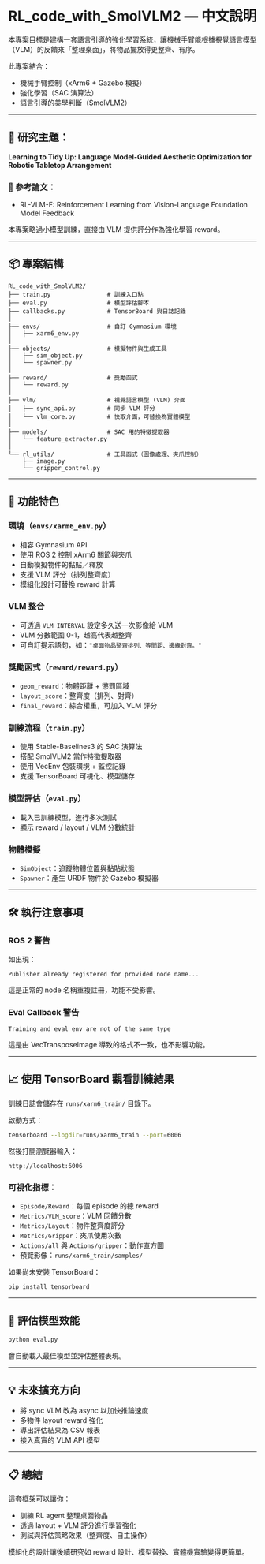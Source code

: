 # RL_code_with_SmolVLM2 — 中文說明

本專案目標是建構一套語言引導的強化學習系統，讓機械手臂能根據視覺語言模型（VLM）的反饋來「整理桌面」，將物品擺放得更整齊、有序。

此專案結合：
- 機械手臂控制（xArm6 + Gazebo 模擬）
- 強化學習（SAC 演算法）
- 語言引導的美學判斷（SmolVLM2）

---

## 🎯 研究主題：

**Learning to Tidy Up: Language Model-Guided Aesthetic Optimization for Robotic Tabletop Arrangement**

### 📄 參考論文：
- RL-VLM-F: Reinforcement Learning from Vision-Language Foundation Model Feedback

本專案略過小模型訓練，直接由 VLM 提供評分作為強化學習 reward。

---

## 📦 專案結構

```
RL_code_with_SmolVLM2/
├── train.py                # 訓練入口點
├── eval.py                 # 模型評估腳本
├── callbacks.py            # TensorBoard 與日誌記錄
│
├── envs/                   # 自訂 Gymnasium 環境
│   ├── xarm6_env.py
│
├── objects/                # 模擬物件與生成工具
│   ├── sim_object.py
│   └── spawner.py
│
├── reward/                 # 獎勵函式
│   └── reward.py
│
├── vlm/                    # 視覺語言模型 (VLM) 介面
│   ├── sync_api.py         # 同步 VLM 評分
│   └── vlm_core.py         # 快取介面，可替換為實體模型
│
├── models/                 # SAC 用的特徵提取器
│   └── feature_extractor.py
│
└── rl_utils/               # 工具函式（圖像處理、夾爪控制）
    ├── image.py
    └── gripper_control.py
```

---

## 🧠 功能特色

### 環境（`envs/xarm6_env.py`）
- 相容 Gymnasium API
- 使用 ROS 2 控制 xArm6 關節與夾爪
- 自動模擬物件的黏貼／釋放
- 支援 VLM 評分（排列整齊度）
- 模組化設計可替換 reward 計算

### VLM 整合
- 可透過 `VLM_INTERVAL` 設定多久送一次影像給 VLM
- VLM 分數範圍 0-1，越高代表越整齊
- 可自訂提示語句，如：`"桌面物品整齊排列、等間距、邊緣對齊。"`

### 獎勵函式（`reward/reward.py`）
- `geom_reward`：物體距離 + 懲罰區域
- `layout_score`：整齊度（排列、對齊）
- `final_reward`：綜合權重，可加入 VLM 評分

### 訓練流程（`train.py`）
- 使用 Stable-Baselines3 的 SAC 演算法
- 搭配 SmolVLM2 當作特徵提取器
- 使用 VecEnv 包裝環境 + 監控記錄
- 支援 TensorBoard 可視化、模型儲存

### 模型評估（`eval.py`）
- 載入已訓練模型，進行多次測試
- 顯示 reward / layout / VLM 分數統計

### 物體模擬
- `SimObject`：追蹤物體位置與黏貼狀態
- `Spawner`：產生 URDF 物件於 Gazebo 模擬器

---

## 🛠 執行注意事項

### ROS 2 警告
如出現：
```
Publisher already registered for provided node name...
```
這是正常的 node 名稱重複註冊，功能不受影響。

### Eval Callback 警告
```
Training and eval env are not of the same type
```
這是由 VecTransposeImage 導致的格式不一致，也不影響功能。

---

## 📈 使用 TensorBoard 觀看訓練結果

訓練日誌會儲存在 `runs/xarm6_train/` 目錄下。

啟動方式：
```bash
tensorboard --logdir=runs/xarm6_train --port=6006
```
然後打開瀏覽器輸入：
```
http://localhost:6006
```

### 可視化指標：
- `Episode/Reward`：每個 episode 的總 reward
- `Metrics/VLM_score`：VLM 回饋分數
- `Metrics/Layout`：物件整齊度評分
- `Metrics/Gripper`：夾爪使用次數
- `Actions/all` 與 `Actions/gripper`：動作直方圖
- 預覽影像：`runs/xarm6_train/samples/`

如果尚未安裝 TensorBoard：
```bash
pip install tensorboard
```

---

## 🧪 評估模型效能

```bash
python eval.py
```
會自動載入最佳模型並評估整體表現。

---

## 💡 未來擴充方向
- 將 sync VLM 改為 async 以加快推論速度
- 多物件 layout reward 強化
- 導出評估結果為 CSV 報表
- 接入真實的 VLM API 模型

---

## 📋 總結
這套框架可以讓你：
- 訓練 RL agent 整理桌面物品
- 透過 layout + VLM 評分進行學習強化
- 測試與評估策略效果（整齊度、自主操作）

模組化的設計讓後續研究如 reward 設計、模型替換、實體機實驗變得更簡單。

